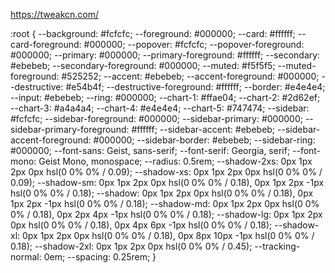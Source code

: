 https://tweakcn.com/

:root {
--background: #fcfcfc;
--foreground: #000000;
--card: #ffffff;
--card-foreground: #000000;
--popover: #fcfcfc;
--popover-foreground: #000000;
--primary: #000000;
--primary-foreground: #ffffff;
--secondary: #ebebeb;
--secondary-foreground: #000000;
--muted: #f5f5f5;
--muted-foreground: #525252;
--accent: #ebebeb;
--accent-foreground: #000000;
--destructive: #e54b4f;
--destructive-foreground: #ffffff;
--border: #e4e4e4;
--input: #ebebeb;
--ring: #000000;
--chart-1: #ffae04;
--chart-2: #2d62ef;
--chart-3: #a4a4a4;
--chart-4: #e4e4e4;
--chart-5: #747474;
--sidebar: #fcfcfc;
--sidebar-foreground: #000000;
--sidebar-primary: #000000;
--sidebar-primary-foreground: #ffffff;
--sidebar-accent: #ebebeb;
--sidebar-accent-foreground: #000000;
--sidebar-border: #ebebeb;
--sidebar-ring: #000000;
--font-sans: Geist, sans-serif;
--font-serif: Georgia, serif;
--font-mono: Geist Mono, monospace;
--radius: 0.5rem;
--shadow-2xs: 0px 1px 2px 0px hsl(0 0% 0% / 0.09);
--shadow-xs: 0px 1px 2px 0px hsl(0 0% 0% / 0.09);
--shadow-sm: 0px 1px 2px 0px hsl(0 0% 0% / 0.18), 0px 1px 2px -1px hsl(0 0% 0% / 0.18);
--shadow: 0px 1px 2px 0px hsl(0 0% 0% / 0.18), 0px 1px 2px -1px hsl(0 0% 0% / 0.18);
--shadow-md: 0px 1px 2px 0px hsl(0 0% 0% / 0.18), 0px 2px 4px -1px hsl(0 0% 0% / 0.18);
--shadow-lg: 0px 1px 2px 0px hsl(0 0% 0% / 0.18), 0px 4px 6px -1px hsl(0 0% 0% / 0.18);
--shadow-xl: 0px 1px 2px 0px hsl(0 0% 0% / 0.18), 0px 8px 10px -1px hsl(0 0% 0% / 0.18);
--shadow-2xl: 0px 1px 2px 0px hsl(0 0% 0% / 0.45);
--tracking-normal: 0em;
--spacing: 0.25rem;
}
